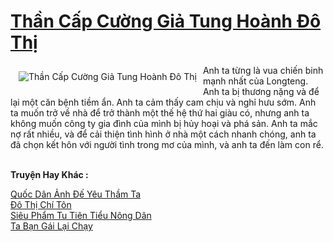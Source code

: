 <a href="https://truyentiki.com/than-cap-cuong-gia-tung-hoanh-do-thi.33885/" title="Thần Cấp Cường Giả Tung Hoành Đô Thị"><h1>Thần Cấp Cường Giả Tung Hoành Đô Thị</h1></a><div style="display:table"><img align="right" style="float: left; padding: 10px;" src="https://truyentiki.com/a/img/str/src/33885.jpg" alt="Thần Cấp Cường Giả Tung Hoành Đô Thị">Anh ta từng là vua chiến binh mạnh nhất của Longteng. Anh ta bị thương nặng và để lại một căn bệnh tiềm ẩn. Anh ta cảm thấy cam chịu và nghỉ hưu sớm. Anh ta muốn trở về nhà để trở thành một thế hệ thứ hai giàu có, nhưng anh ta không muốn công ty gia đình của mình bị hủy hoại và phá sản. Anh ta mắc nợ rất nhiều, và để cải thiện tình hình ở nhà một cách nhanh chóng, anh ta đã chọn kết hôn với người tình trong mơ của mình, và anh ta đến làm con rể.</div><p><br><b>Truyện Hay Khác :</b></p><a href="https://truyentiki.com/quoc-dan-anh-de-yeu-tham-ta.33884/" alt="Quốc Dân Ảnh Đế Yêu Thầm Ta">Quốc Dân Ảnh Đế Yêu Thầm Ta</a><br/><a href="https://github.com/nownovels/top500/tree/master/truyenhay/33650/" alt="Đô Thị Chí Tôn">Đô Thị Chí Tôn</a><br/><a href="https://truyentiki.wordpress.com/2020/06/08/sieu-pham-tu-tien-tieu-nong-dan/" alt="Siêu Phẩm Tu Tiên Tiểu Nông Dân">Siêu Phẩm Tu Tiên Tiểu Nông Dân</a><br/><a href="https://github.com/nownovels/top500/tree/master/truyenhay/33774/" alt="Ta Bạn Gái Lại Chạy">Ta Bạn Gái Lại Chạy</a><br/>